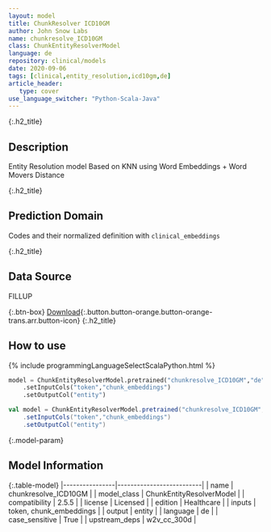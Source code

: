 ```yaml
---
layout: model
title: ChunkResolver ICD10GM
author: John Snow Labs
name: chunkresolve_ICD10GM
class: ChunkEntityResolverModel
language: de
repository: clinical/models
date: 2020-09-06
tags: [clinical,entity_resolution,icd10gm,de]
article_header:
   type: cover
use_language_switcher: "Python-Scala-Java"
---
```


{:.h2_title}
## Description
Entity Resolution model Based on KNN using Word Embeddings + Word Movers Distance


{:.h2_title}
## Prediction Domain
Codes and their normalized definition with `clinical_embeddings`

{:.h2_title}
## Data Source
FILLUP


{:.btn-box}
[Download](https://s3.amazonaws.com/auxdata.johnsnowlabs.com/clinical/models/chunkresolve_ICD10GM_de_2.5.5_2.4_1599431635423.zip){:.button.button-orange.button-orange-trans.arr.button-icon}
{:.h2_title}
## How to use 
<div class="tabs-box" markdown="1">

{% include programmingLanguageSelectScalaPython.html %}

```python
model = ChunkEntityResolverModel.pretrained("chunkresolve_ICD10GM","de","clinical/models")
	.setInputCols("token","chunk_embeddings")
	.setOutputCol("entity")
```

```scala
val model = ChunkEntityResolverModel.pretrained("chunkresolve_ICD10GM","de","clinical/models")
	.setInputCols("token","chunk_embeddings")
	.setOutputCol("entity")
```
</div>



{:.model-param}
## Model Information

{:.table-model}
|----------------|--------------------------|
| name           | chunkresolve_ICD10GM     |
| model_class    | ChunkEntityResolverModel |
| compatibility  | 2.5.5                    |
| license        | Licensed                 |
| edition        | Healthcare               |
| inputs         | token, chunk_embeddings  |
| output         | entity                   |
| language       | de                       |
| case_sensitive | True                     |
| upstream_deps  | w2v_cc_300d              |

